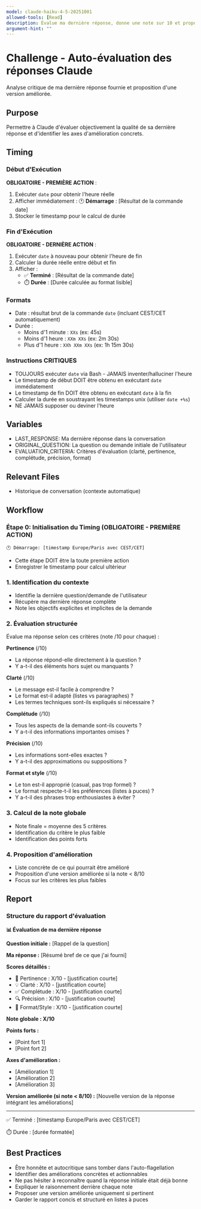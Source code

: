 ```yaml
---
model: claude-haiku-4-5-20251001
allowed-tools: [Read]
description: Évalue ma dernière réponse, donne une note sur 10 et propose des améliorations
argument-hint: ""
---
```


# Challenge - Auto-évaluation des réponses Claude

Analyse critique de ma dernière réponse fournie et proposition d'une version améliorée.

## Purpose
Permettre à Claude d'évaluer objectivement la qualité de sa dernière réponse et d'identifier les axes d'amélioration concrets.

## Timing

### Début d'Exécution
**OBLIGATOIRE - PREMIÈRE ACTION** :
1. Exécuter `date` pour obtenir l'heure réelle
2. Afficher immédiatement : 🕐 **Démarrage** : [Résultat de la commande date]
3. Stocker le timestamp pour le calcul de durée

### Fin d'Exécution
**OBLIGATOIRE - DERNIÈRE ACTION** :
1. Exécuter `date` à nouveau pour obtenir l'heure de fin
2. Calculer la durée réelle entre début et fin
3. Afficher :
   - ✅ **Terminé** : [Résultat de la commande date]
   - ⏱️ **Durée** : [Durée calculée au format lisible]

### Formats
- Date : résultat brut de la commande `date` (incluant CEST/CET automatiquement)
- Durée :
  - Moins d'1 minute : `XXs` (ex: 45s)
  - Moins d'1 heure : `XXm XXs` (ex: 2m 30s)
  - Plus d'1 heure : `XXh XXm XXs` (ex: 1h 15m 30s)

### Instructions CRITIQUES
- TOUJOURS exécuter `date` via Bash - JAMAIS inventer/halluciner l'heure
- Le timestamp de début DOIT être obtenu en exécutant `date` immédiatement
- Le timestamp de fin DOIT être obtenu en exécutant `date` à la fin
- Calculer la durée en soustrayant les timestamps unix (utiliser `date +%s`)
- NE JAMAIS supposer ou deviner l'heure

## Variables
- LAST_RESPONSE: Ma dernière réponse dans la conversation
- ORIGINAL_QUESTION: La question ou demande initiale de l'utilisateur
- EVALUATION_CRITERIA: Critères d'évaluation (clarté, pertinence, complétude, précision, format)

## Relevant Files
- Historique de conversation (contexte automatique)

## Workflow

### Étape 0: Initialisation du Timing (OBLIGATOIRE - PREMIÈRE ACTION)
```
🕐 Démarrage: [timestamp Europe/Paris avec CEST/CET]
```
- Cette étape DOIT être la toute première action
- Enregistrer le timestamp pour calcul ultérieur

### 1. Identification du contexte
- Identifie la dernière question/demande de l'utilisateur
- Récupère ma dernière réponse complète
- Note les objectifs explicites et implicites de la demande

### 2. Évaluation structurée
Évalue ma réponse selon ces critères (note /10 pour chaque) :

**Pertinence** (/10)
- La réponse répond-elle directement à la question ?
- Y a-t-il des éléments hors sujet ou manquants ?

**Clarté** (/10)
- Le message est-il facile à comprendre ?
- Le format est-il adapté (listes vs paragraphes) ?
- Les termes techniques sont-ils expliqués si nécessaire ?

**Complétude** (/10)
- Tous les aspects de la demande sont-ils couverts ?
- Y a-t-il des informations importantes omises ?

**Précision** (/10)
- Les informations sont-elles exactes ?
- Y a-t-il des approximations ou suppositions ?

**Format et style** (/10)
- Le ton est-il approprié (casual, pas trop formel) ?
- Le format respecte-t-il les préférences (listes à puces) ?
- Y a-t-il des phrases trop enthousiastes à éviter ?

### 3. Calcul de la note globale
- Note finale = moyenne des 5 critères
- Identification du critère le plus faible
- Identification des points forts

### 4. Proposition d'amélioration
- Liste concrète de ce qui pourrait être amélioré
- Proposition d'une version améliorée si la note < 8/10
- Focus sur les critères les plus faibles

## Report

### Structure du rapport d'évaluation

**📊 Évaluation de ma dernière réponse**

**Question initiale :**
[Rappel de la question]

**Ma réponse :**
[Résumé bref de ce que j'ai fourni]

**Scores détaillés :**
- 🎯 Pertinence : X/10 - [justification courte]
- 💡 Clarté : X/10 - [justification courte]
- ✅ Complétude : X/10 - [justification courte]
- 🔍 Précision : X/10 - [justification courte]
- 📝 Format/Style : X/10 - [justification courte]

**Note globale : X/10**

**Points forts :**
- [Point fort 1]
- [Point fort 2]

**Axes d'amélioration :**
- [Amélioration 1]
- [Amélioration 2]
- [Amélioration 3]

**Version améliorée (si note < 8/10) :**
[Nouvelle version de la réponse intégrant les améliorations]

---
✅ Terminé : [timestamp Europe/Paris avec CEST/CET]

⏱️ Durée : [durée formatée]

## Best Practices
- Être honnête et autocritique sans tomber dans l'auto-flagellation
- Identifier des améliorations concrètes et actionnables
- Ne pas hésiter à reconnaître quand la réponse initiale était déjà bonne
- Expliquer le raisonnement derrière chaque note
- Proposer une version améliorée uniquement si pertinent
- Garder le rapport concis et structuré en listes à puces
